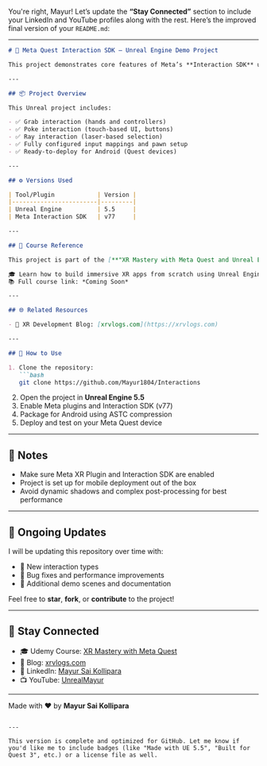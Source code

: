 You're right, Mayur! Let’s update the **“Stay Connected”** section to include your LinkedIn and YouTube profiles along with the rest. Here’s the improved final version of your `README.md`:

---

````markdown
# 🧰 Meta Quest Interaction SDK – Unreal Engine Demo Project

This project demonstrates core features of Meta’s **Interaction SDK** using **Unreal Engine 5.5**. It covers Grab, Poke, and Ray-based interactions, all set up and optimized for **Meta Quest 2, 3, and 3s** devices.

---

## 📦 Project Overview

This Unreal project includes:

- ✅ Grab interaction (hands and controllers)
- ✅ Poke interaction (touch-based UI, buttons)
- ✅ Ray interaction (laser-based selection)
- ✅ Fully configured input mappings and pawn setup
- ✅ Ready-to-deploy for Android (Quest devices)

---

## ⚙️ Versions Used

| Tool/Plugin            | Version |
|------------------------|---------|
| Unreal Engine          | 5.5     |
| Meta Interaction SDK   | v77     |

---

## 📘 Course Reference

This project is part of the [**"XR Mastery with Meta Quest and Unreal Engine 5.5"**](#) course on **Udemy**.

🎓 Learn how to build immersive XR apps from scratch using Unreal Engine and Meta’s SDKs.  
📚 Full course link: *Coming Soon*

---

## 🌐 Related Resources

- 📰 XR Development Blog: [xrvlogs.com](https://xrvlogs.com)

---

## 🚀 How to Use

1. Clone the repository:
   ```bash
   git clone https://github.com/Mayur1804/Interactions
````

2. Open the project in **Unreal Engine 5.5**
3. Enable Meta plugins and Interaction SDK (v77)
4. Package for Android using ASTC compression
5. Deploy and test on your Meta Quest device

---

## 📌 Notes

* Make sure Meta XR Plugin and Interaction SDK are enabled
* Project is set up for mobile deployment out of the box
* Avoid dynamic shadows and complex post-processing for best performance

---

## 🔄 Ongoing Updates

I will be updating this repository over time with:

* 🧪 New interaction types
* 🐞 Bug fixes and performance improvements
* 📁 Additional demo scenes and documentation

Feel free to **star**, **fork**, or **contribute** to the project!

---

## 📩 Stay Connected

* 🎓 Udemy Course: [XR Mastery with Meta Quest](#)
* 📰 Blog: [xrvlogs.com](https://xrvlogs.com)
* 🔗 LinkedIn: [Mayur Sai Kollipara](https://www.linkedin.com/in/mayur-sai-/)
* 📺 YouTube: [UnrealMayur](https://www.youtube.com/@UnrealMayur)

---

Made with ❤️ by **Mayur Sai Kollipara**

```

---

This version is complete and optimized for GitHub. Let me know if you'd like me to include badges (like "Made with UE 5.5", "Built for Quest 3", etc.) or a license file as well.
```
